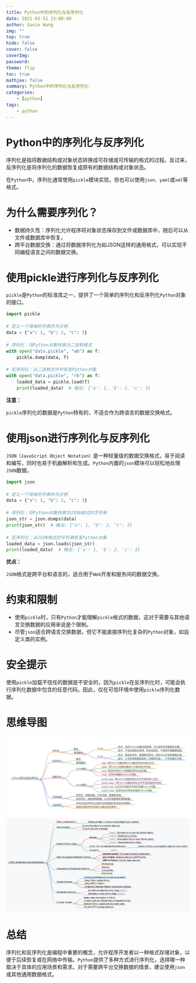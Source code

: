 ```yaml
---
title: Python中的序列化与反序列化
date: 2021-03-31 23:00:00
author: Gavin Wang
img: ""
top: true
hide: false
cover: false
coverImg:
password:
theme: flip
toc: true
mathjax: false
summary: Python中的序列化与反序列化
categories:
    - [python]
tags:
    - python
---
```


# Python中的序列化与反序列化

序列化是指将数据结构或对象状态转换成可存储或可传输的格式的过程。反过来，反序列化是将序列化的数据恢复成原有的数据结构或对象状态。

在`Python`中，序列化通常使用`pickle`模块实现，但也可以使用`json、yaml`或`xml`等格式。


# 为什么需要序列化？

* 数据持久性：序列化允许程序将对象状态保存到文件或数据库中，随后可以从文件或数据库中恢复。
* 跨平台数据交换：通过将数据序列化为如JSON这样的通用格式，可以实现不同编程语言之间的数据交换。


# 使用pickle进行序列化与反序列化

`pickle`是`Python`的标准库之一，提供了一个简单的序列化和反序列化`Python`对象的接口。

```python
import pickle

# 定义一个简单的字典作为示例
data = {"a": 1, "b": 2, "c": 3}

# 序列化：将Python对象转换为二进制格式
with open("data.pickle", "wb") as f:
    pickle.dump(data, f)

# 反序列化：从二进制文件中恢复Python对象
with open("data.pickle", "rb") as f:
    loaded_data = pickle.load(f)
    print(loaded_data)  # 输出: {'a': 1, 'b': 2, 'c': 3}
```

**注意：**

`pickle`序列化的数据是`Python`特有的，不适合作为跨语言的数据交换格式。

# 使用json进行序列化与反序列化

`JSON（JavaScript Object Notation）`是一种轻量级的数据交换格式，易于阅读和编写，同时也易于机器解析和生成。`Python`内置的`json`模块可以轻松地处理`JSON`数据。

```python
import json

# 定义一个简单的字典作为示例
data = {"a": 1, "b": 2, "c": 3}

# 序列化：将Python对象转换为JSON格式的字符串
json_str = json.dumps(data)
print(json_str)  # 输出: {"a": 1, "b": 2, "c": 3}

# 反序列化：从JSON格式的字符串恢复Python对象
loaded_data = json.loads(json_str)
print(loaded_data)  # 输出: {'a': 1, 'b': 2, 'c': 3}
```

**优点：**

`JSON`格式是跨平台和语言的，适合用于`Web`开发和服务间的数据交换。

# 约束和限制

* 使用`pickle`时，只有`Python`才能理解`pickle`格式的数据，这对于需要与其他语言交换数据的应用来说是个限制。
* 尽管`json`适合跨语言交换数据，但它不能直接序列化复杂的`Python`对象，如自定义类的实例。


# 安全提示

使用`pickle`加载不信任的数据是不安全的，因为`pickle`在反序列化时，可能会执行序列化数据中包含的任意代码。因此，仅在可信环境中使用`pickle`序列化数据。


# 思维导图

<img class="shadow" src="/img/in-post/Python序列化和反序列化.png" width="800">

<img class="shadow" src="/img/in-post/Python_Serialization_Deserialization.png" width="800">


# 总结

序列化和反序列化是编程中重要的概念，允许程序开发者以一种格式存储对象，以便于后续恢复或在网络中传输。`Python`提供了多种方式进行序列化，选择哪一种取决于具体的应用场景和需求。对于需要跨平台交换数据的情景，建议使用`json`或其他通用数据格式。
